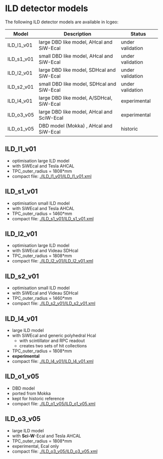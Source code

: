 # ILD detector models

The following ILD detector models are available in lcgeo:



| Model         |  Description                              | Status            |
| ------------- | ----------------------------------------- |-------------------|
| ILD_l1_v01    | large DBD like model, AHcal and SiW-Ecal  |  under validation |
| ILD_s1_v01    | small DBD like model, AHcal and SiW-Ecal  |  under validation |
| ILD_l2_v01    | large DBD like model, SDHcal and SiW-Ecal |  under validation |
| ILD_s2_v01    | small DBD like model, SDHcal and SiW-Ecal |  under validation |
| ILD_l4_v01    | large DBD like model, A/SDHcal, SiW-Ecal  |  experimental     |
| ILD_o3_v05    | large DBD like model, AHcal and SciW-Ecal |  experimental     |
| ILD_o1_v05    | DBD model (Mokka) , AHcal and SiW-Ecal    |  historic         |
   



## ILD_l1_v01
 - optimisation large ILD model
 - with SiWEcal and Tesla AHCAL
 - TPC_outer_radius = 1808*mm
 - compact file: [./ILD_l1_v01/ILD_l1_v01.xml](./ILD_l1_v01/ILD_l1_v01.xml)

## ILD_s1_v01
 - optimisation small ILD model
 - with SiWEcal and Tesla AHCAL
 - TPC_outer_radius = 1460*mm
 - compact file: [./ILD_s1_v01/ILD_s1_v01.xml](./ILD_s1_v01/ILD_s1_v01.xml)

## ILD_l2_v01
 - optimisation large ILD model
 - with SiWEcal and Videau SDHcal
 - TPC_outer_radius = 1808*mm
 - compact file: [./ILD_l2_v01/ILD_l2_v01.xml](./ILD_l2_v01/ILD_l2_v01.xml)

## ILD_s2_v01
 - optimisation small ILD model
 - with SiWEcal and Videau SDHcal
 - TPC_outer_radius = 1460*mm
 - compact file: [./ILD_s2_v01/ILD_s2_v01.xml](./ILD_s2_v01/ILD_s2_v01.xml)


## ILD_l4_v01
 - large ILD model
 - with SiWEcal and generic polyhedral Hcal
	 - with scintillator and RPC readout
	 - creates two sets of hit collections
 - TPC_outer_radius = 1808*mm
 - **experimental**
 - compact file: [./ILD_l4_v01/ILD_l4_v01.xml](./ILD_l4_v01/ILD_l4_v01.xml)


## ILD_o1_v05
- DBD model
- ported from Mokka
- kept for historic reference 
- compact file: [./ILD_o1_v05/ILD_o1_v05.xml](./ILD_o1_v05/ILD_o1_v05.xml)


## ILD_o3_v05
 - large ILD model
 - with **Sci-W**-Ecal and Tesla AHCAL
 - TPC_outer_radius = 1808*mm
 - experimental, Ecal only
 - compact file: [./ILD_o3_v05/ILD_o3_v05.xml](./ILD_o3_v05/ILD_o3_v05.xml)

 
